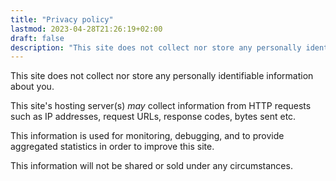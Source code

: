```yaml
---
title: "Privacy policy"
lastmod: 2023-04-28T21:26:19+02:00
draft: false
description: "This site does not collect nor store any personally identifiable information about you."
---
```


This site does not collect nor store any personally identifiable information
about you.

This site's hosting server(s) _may_ collect information from HTTP requests such
as IP addresses, request URLs, response codes, bytes sent etc.

This information is used for monitoring, debugging, and to provide aggregated
statistics in order to improve this site.

This information will not be shared or sold under any circumstances.

